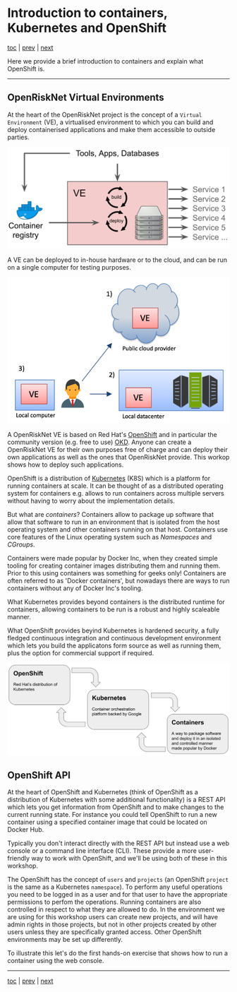 # Introduction to containers, Kubernetes and OpenShift

[toc](../README.md) | [prev](../setup/README.md) | [next](../exercise-a/README.md)

Here we provide a brief introduction to containers and explain what OpenShift is. 

---

## OpenRiskNet Virtual Environments

At the heart of the OpenRiskNet project is the concept of a `Virtual Environment` (VE), a virtualised environment
to which you can build and deploy containerised applications and make them accessible to outside parties.

![ORN VE 1](ve-1.png)

A VE can be deployed to in-house hardware or to the cloud, and can be run on a single computer for testing purposes.

![ORN VE 2](ve-2.png)

A OpenRiskNet VE is based on Red Hat's [OpenShift](https://www.openshift.com/) and in particular the community version
(e.g. free to use) [OKD](https://www.okd.io/). Anyone can create a OpenRiskNet VE for their own purposes free of charge
and can deploy their own applications as well as the ones that OpenRiskNet provide. This workop shows how to deploy such
applications.

OpenShift is a distribution of [Kubernetes](https://kubernetes.io/) (K8S) which is a platform for running containers at
scale. It can be thought of as a distributed operating system for containers e.g. allows to run containers across multiple
servers without having to worry about the implementation details.

But what are *containers*? Containers allow to package up software that allow that software to run in an environment that is
isolated from the host operating system and other containers running on that host. Containers use core features of the Linux 
operating system such as *Namespaces* and *CGroups*.

Containers were made popular by Docker Inc, when they created simple tooling for
creating container images distributing them and running them.
Prior to this using containers was something for geeks only!
Containers are often referred to as 'Docker containers', but nowadays
there are ways to run containers without any of Docker Inc's tooling.

What Kubernetes provides beyond containers is the distributed runtime for containers, allowing containers to be run is a robust 
and highly scaleable manner.

What OpenShift provides beyind Kubernetes is hardened security, a fully fledged continuous integration and continuous development
environment which lets you build the applicatons form source as well as running them, plus the option for commercial support if
required. 

![openshift-k8s-containers](openshift-k8s-containers.png)

## OpenShift API

At the heart of OpenShift and Kubernetes (think of OpenShift as a distribution of Kubernetes with some additional functionality)
is a REST API which lets you get information from OpenShift and to make changes to the current running state. For instance you
could tell OpenShift to run a new container using a specified container image that could be located on Docker Hub.

Typically you don't interact directly with the REST API but instead use a web console or a command line interface (CLI). These
provide a more user-friendly way to work with OpenShift, and we'll be using both of these in this workshop.

The OpenShift has the concept of `users` and `projects` (an OpenShift `project` is the same as a Kubernetes `namespace`). To perform
any useful operations you need to be logged in as a user and for that user to have the appropriate permissions to perfom the
operations. Running containers are also controlled in respect to what they are allowed to do.
In the environment we are using for this workshop users can create new projects, and will have admin rights
in those projects, but not in other projects created by other users unless they are specifically
granted access. Other OpenShift environments may be set up differently.

To illustrate this let's do the first hands-on exercise that shows how to run a container using the web console.

---
[toc](../README.md) | [prev](../setup/README.md) | [next](../exercise-a/README.md)


